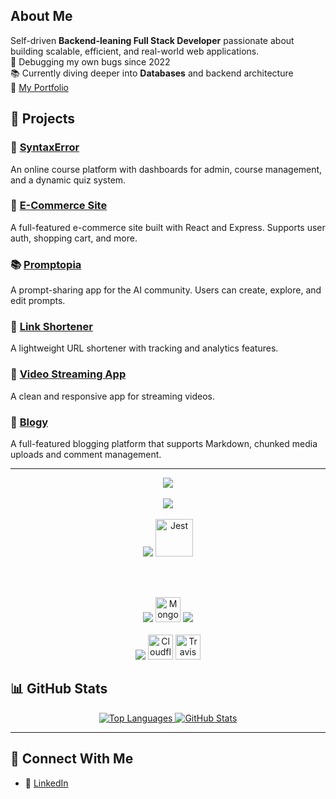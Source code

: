 ## About Me

Self-driven **Backend-leaning Full Stack Developer** passionate about building scalable, efficient, and real-world web applications.  
🐞 Debugging my own bugs since 2022  
📚 Currently diving deeper into **Databases** and backend architecture  
📄 [My Portfolio](https://my-portfolio-eta-ecru-74.vercel.app/)

## 📌 Projects

### 🧠 [SyntaxError](https://sytnax-error.vercel.app/)
An online course platform with dashboards for admin, course management, and a dynamic quiz system.

### 🛒 [E-Commerce Site](https://github.com/Khemu1/Omni-Store-E-Commerce)  
A full-featured e-commerce site built with React and Express. Supports user auth, shopping cart, and more.

### 📚 [Promptopia](https://github.com/Khemu1/promptopia)  
A prompt-sharing app for the AI community. Users can create, explore, and edit prompts.

### 🔗 [Link Shortener](https://github.com/Khemu1/Code-Clause-Internship-Link-Shortner)  
A lightweight URL shortener with tracking and analytics features.

### 🎥 [Video Streaming App](https://github.com/Khemu1/Code-Clause-Internship-Video-Streaming-Application)  
A clean and responsive app for streaming videos.

### 📝 [Blogy](https://github.com/Khemu1/blogy)  
A full-featured blogging platform that supports Markdown, chunked media uploads and comment management.

---

<div align="center">

  <!-- Languages -->
  <img src="https://skillicons.dev/icons?i=js,ts" />
  <br><br>

  <!-- Frontend -->
  <img src="https://skillicons.dev/icons?i=react,vue,nextjs,vite,bootstrap,redux,tailwind" />
  <br><br>

  <!-- Backend -->
  <img src="https://skillicons.dev/icons?i=nodejs,express,graphql,jest" />
<img src="https://cdn.jsdelivr.net/gh/devicons/devicon/icons/puppeteer/puppeteer-original.svg" height="60" width="60" alt="Jest" />

<br><br>

  <!-- ORMs -->
  <img src="https://skillicons.dev/icons?i=prisma,sequelize" />
  <img src="https://cdn.jsdelivr.net/gh/devicons/devicon/icons/mongoose/mongoose-original.svg" height="40" width="40" alt="Mongoose" />


  <!-- Databases -->
  <img src="https://skillicons.dev/icons?i=postgres,mongodb,mysql,sqlite" />
  <br><br>

  <!-- Cloud & DevOps -->
  <img src="https://skillicons.dev/icons?i=aws,postman,docker,githubactions,cloudflare" />
<img src="https://cdn.jsdelivr.net/gh/devicons/devicon/icons/cloudflareworkers/cloudflareworkers-original.svg" height="40" width="40" alt="Cloudflare Workers" />
<img src="https://cdn.jsdelivr.net/gh/devicons/devicon/icons/travis/travis-original.svg" height="40" width="40" alt="Travis CI" />

</div>



## 📊 GitHub Stats

<div align="center">
  <a href="https://github.com/khemu1">
    <img src="https://github-readme-stats.vercel.app/api/top-langs/?username=khemu1&layout=compact&theme=radical" alt="Top Languages" />
  </a>
  <a href="https://github.com/khemu1">
    <img src="https://github-readme-stats.vercel.app/api?username=khemu1&show_icons=true&theme=radical&include_all_commits=true&count_private=true" alt="GitHub Stats" />
  </a>
</div>

---

## 🤝 Connect With Me

- 💼 [LinkedIn](https://www.linkedin.com/in/ali-hegazy-379030254/)
